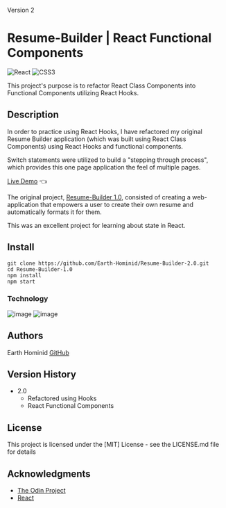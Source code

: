 Version 2

# Resume-Builder | React Functional Components

![React](https://img.shields.io/badge/react-%2320232a.svg?style=for-the-badge&logo=react&logoColor=%2361DAFB) ![CSS3](https://img.shields.io/badge/css3-%231572B6.svg?style=for-the-badge&logo=css3&logoColor=white)

This project's purpose is to refactor React Class Components into Functional Components utilizing React Hooks.

## Description

In order to practice using React Hooks, I have refactored my original Resume Builder application (which was built using React Class Components) using React Hooks and functional components.

Switch statements were utilized to build a "stepping through process", which provides this one page application the feel of multiple pages.

[Live Demo](https://earth-hominid.github.io/Resume-Builder-2.0/) :point_left:

The original project, [Resume-Builder 1.0](https://github.com/Earth-Hominid/Resume-Builder-1.0), consisted of creating a web-application that empowers a user to create their own resume and automatically formats it for them.

This was an excellent project for learning about state in React.

## Install

```
git clone https://github.com/Earth-Hominid/Resume-Builder-2.0.git
cd Resume-Builder-1.0
npm install
npm start
```

### Technology

![image](https://img.shields.io/badge/React-20232A?style=for-the-badge&logo=react&logoColor=61DAFB)
![image](https://img.shields.io/badge/CSS3-1572B6?style=for-the-badge&logo=css3&logoColor=white)

## Authors

Earth Hominid
[GitHub](https://github.com/Earth-Hominid)

## Version History

- 2.0
  - Refactored using Hooks
  - React Functional Components

## License

This project is licensed under the [MIT] License - see the LICENSE.md file for details

## Acknowledgments

- [The Odin Project](https://www.theodinproject.com/paths/full-stack-javascript/courses/javascript/lessons/cv-application)
- [React](https://reactjs.org/)
